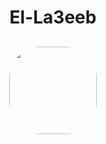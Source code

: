 # <p align="center"> El-La3eeb </p>
<div align="center" style="margin-top:6%;margin-bottom:6%;">
 <img style = "width:140px; height:140px;  border-radius:50px;" src="https://imgur.com/n9kK0LE.gif" />
 
</div>
